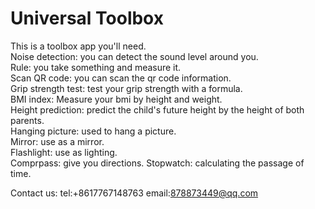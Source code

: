 # Universal Toolbox
This is a toolbox app you'll need.   
Noise detection: you can detect the sound level around you.   
Rule: you take something and measure it.   
Scan QR code: you can scan the qr code information.  
Grip strength test: test your grip strength with a formula.   
BMI index: Measure your bmi by height and weight.  
Height prediction: predict the child's future height by the height of both parents.  
Hanging picture: used to hang a picture.  
Mirror: use as a mirror.  
Flashlight: use as lighting.  
Comprpass: give you directions.
Stopwatch: calculating the passage of time.    

Contact us: tel:+8617767148763  email:878873449@qq.com
